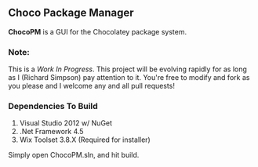 ## Choco Package Manager ##

**ChocoPM** is a GUI for the Chocolatey package system.

### Note:
This is a *Work In Progress*. This project will be evolving rapidly for as long as I (Richard Simpson) pay attention to it. You're free to modify and fork as you please and I welcome any and all pull requests!

### Dependencies To Build
1. Visual Studio 2012 w/ NuGet
2. .Net Framework 4.5
3. Wix Toolset 3.8.X (Required for installer)

Simply open ChocoPM.sln, and hit build.